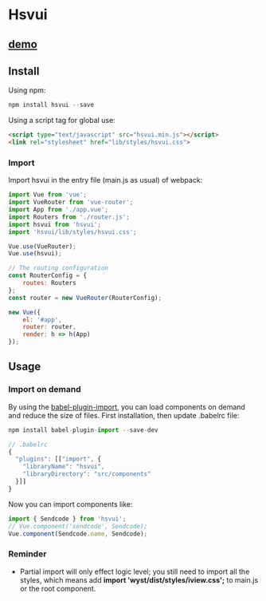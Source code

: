 # Hsvui

## [demo](https://godfrey-w.github.io/hsvui)

## Install

Using npm:
``` js
npm install hsvui --save
```

Using a script tag for global use:

``` html
<script type="text/javascript" src="hsvui.min.js"></script>
<link rel="stylesheet" href="lib/styles/hsvui.css">
```

### Import

Import hsvui in the entry file (main.js as usual) of webpack:

``` js
import Vue from 'vue';
import VueRouter from 'vue-router';
import App from './app.vue';
import Routers from './router.js';
import hsvui from 'hsvui';
import 'hsvui/lib/styles/hsvui.css';

Vue.use(VueRouter);
Vue.use(hsvui);

// The routing configuration
const RouterConfig = {
    routes: Routers
};
const router = new VueRouter(RouterConfig);

new Vue({
    el: '#app',
    router: router,
    render: h => h(App)
});
```
## Usage

### Import on demand #

By using the [babel-plugin-import](https://github.com/ant-design/babel-plugin-import), you can load components on demand and reduce the size of files. First installation, then update .babelrc file:

``` js
npm install babel-plugin-import --save-dev
```

``` js
// .babelrc
{
  "plugins": [["import", {
    "libraryName": "hsvui",
    "libraryDirectory": "src/components"
  }]]
}
```

Now you can import components like:

``` js
import { Sendcode } from 'hsvui';
// Vue.component('sendcode', Sendcode);
Vue.component(Sendcode.name, Sendcode);
```

### Reminder

- Partial import will only effect logic level; you still need to import all the styles, which means add **import 'wyst/dist/styles/iview.css';** to main.js or the root component.
